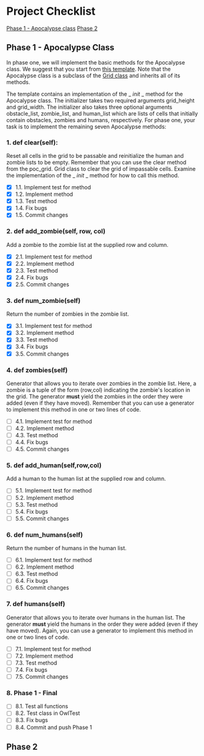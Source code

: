 # Project Checklist

[Phase 1 - Apocalypse class](#Phase-1—Apocalypse-Class)
		[Phase 2](#Phase-2)

## Phase 1 - Apocalypse Class

In phase one, we will implement the basic methods for the Apocalypse class. We suggest that you start from [this template](http://www.codeskulptor.org/#poc_zombie_template.py). Note that the Apocalypse class is a subclass of the [Grid class](http://www.codeskulptor.org/#poc_grid.py) and inherits all of its methods.

The template contains an implementation of the _ _init_ _ method for the Apocalypse class. The initializer takes two required arguments grid_height and grid_width. The initializer also takes three optional arguments obstacle_list, zombie_list, and human_list which are lists of cells that initially contain obstacles, zombies and humans, respectively. For phase one, your task is to implement the remaining seven Apocalypse methods:

### 1. def clear(self):

Reset all cells in the grid to be passable and reinitialize the human and zombie lists to be empty. Remember that you can use the clear method from the poc_grid. Grid class to clear the grid of impassable cells. Examine the implementation of the _ _init_ _ method for how to call this method.

- [x]  1.1. Implement test for method
- [x]  1.2. Implement method
- [x] 1.3. Test method
- [x] 1.4. Fix bugs
- [x] 1.5. Commit changes

### 2. def add_zombie(self,  row, col)

Add a zombie to the zombie list at the supplied row and column.

- [x]  2.1. Implement test for method
- [x]  2.2. Implement method
- [x] 2.3. Test method
- [x] 2.4. Fix bugs
- [x] 2.5. Commit changes

### 3. def num_zombie(self)

Return the number of zombies in the zombie list.

- [x]  3.1. Implement test for method
- [x]  3.2. Implement method
- [x] 3.3. Test method
- [x] 3.4. Fix bugs
- [x] 3.5. Commit changes

### 4. def zombies(self)

Generator that allows you to iterate over zombies in the zombie list. Here, a zombie is a tuple of the form (row,col) indicating the zombie's location in the grid. The generator **must** yield the zombies in the order they were added (even if they have moved). Remember that you can use a generator to implement this method in one or two lines of code.

- [ ] 4.1. Implement test for method
- [ ] 4.2. Implement method
- [ ] 4.3. Test method
- [ ] 4.4. Fix bugs
- [ ] 4.5. Commit changes

### 5. def add_human(self,row,col)

 Add a human to the human list at the supplied row and column.

- [ ] 5.1. Implement test for method
- [ ] 5.2. Implement method
- [ ] 5.3. Test method
- [ ] 5.4. Fix bugs
- [ ] 5.5. Commit changes

### 6. def num_humans(self)

Return the number of humans in the human list.

- [ ] 6.1. Implement test for method
- [ ] 6.2. Implement method
- [ ] 6.3. Test method
- [ ] 6.4. Fix bugs
- [ ] 6.5. Commit changes

### 7. def humans(self)

 Generator that allows you to iterate over humans in the human list. The generator **must** yield the humans in the order they were added (even if they have moved). Again, you can use a generator to implement this method in one or two lines of code.

- [ ] 7.1. Implement test for method
- [ ] 7.2. Implement method
- [ ] 7.3. Test method
- [ ] 7.4. Fix bugs
- [ ] 7.5. Commit changes

### 8. Phase 1 - Final

- [ ] 8.1. Test all functions
- [ ] 8.2. Test class in OwlTest
- [ ] 8.3. Fix bugs
- [ ] 8.4. Commit and push Phase 1

## Phase 2
